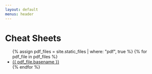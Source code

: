 ```yaml
---
layout: default
menus: header
---
```


# Cheat Sheets
<ul>
{% assign pdf_files = site.static_files | where: "pdf", true %}
{% for pdf_file in pdf_files %}
  <li><a href="{{ pdf_file.path }}" target="_blank">{{ pdf_file.basename }}</a></li>
{% endfor %}
<!--
<li><a href="Cheat_Sheets/504-incident-response-cycle.pdf" target="_blank">504-incident-response-cycle.pdf</a></li>
<li><a href="Cheat_Sheets/Bloodhound Cheat Sheet.pdf" target="_blank">Bloodhound Cheat Sheet.pdf</a></li>
<li><a href="Cheat_Sheets/Buffer Overflow Cheatsheet.pdf" target="_blank">Buffer Overflow Cheatsheet.pdf</a></li>
<li><a href="Cheat_Sheets/Burp Suite Cheat Sheet.pdf" target="_blank">Burp Suite Cheat Sheet.pdf</a></li>
<li><a href="Cheat_Sheets/common_ports.pdf" target="_blank">common_ports.pdf</a></li>
<li><a href="Cheat_Sheets/Flyer_ABCs-Cybersecurity-Terms_v1.pdf" target="_blank">Flyer_ABCs-Cybersecurity-Terms_v1.pdf</a></li>
<li><a href="Cheat_Sheets/git-cheat-sheet-education.pdf" target="_blank">git-cheat-sheet-education.pdf</a></li>
<li><a href="Cheat_Sheets/GoogleCheatSheet.pdf" target="_blank">GoogleCheatSheet.pdf</a></li>
<li><a href="Cheat_Sheets/Hex and Regex Forensics Cheat Sheet.pdf" target="_blank">Hex and Regex Forensics Cheat Sheet.pdf</a></li>
<li><a href="Cheat_Sheets/Intrusion Discovery Cheat Sheet for Linux.pdf" target="_blank">Intrusion Discovery Cheat Sheet for Linux.pdf</a></li>
<li><a href="Cheat_Sheets/Intrusion Discovery Cheat Sheet for Windows.pdf" target="_blank">Intrusion Discovery Cheat Sheet for Windows.pdf</a></li>
<li><a href="Cheat_Sheets/IPv4_Subnetting.pdf" target="_blank">IPv4_Subnetting.pdf</a></li>
<li><a href="Cheat_Sheets/Linux Shell Survival Guide.pdf" target="_blank">Linux Shell Survival Guide.pdf</a></li>
<li><a href="Cheat_Sheets/Memory Forensics Analysis Poster.pdf" target="_blank">Memory Forensics Analysis Poster.pdf</a></li>
<li><a href="Cheat_Sheets/Memory Forensics Cheat Sheet.pdf" target="_blank">Memory Forensics Cheat Sheet.pdf</a></li>
<li><a href="Cheat_Sheets/Netcat Cheat Sheet.pdf" target="_blank">Netcat Cheat Sheet.pdf</a></li>
<li><a href="Cheat_Sheets/Network Forensics Poster.pdf" target="_blank">Network Forensics Poster.pdf</a></li>
<li><a href="Cheat_Sheets/oledump.py Quick Reference.pdf" target="_blank">oledump.py Quick Reference.pdf</a></li>
<li><a href="Cheat_Sheets/Sans Hunt Evil Poster.pdf" target="_blank">Sans Hunt Evil Poster.pdf</a></li>
<li><a href="Cheat_Sheets/SANS_Analysing_Malicious_Docs_Cheat_Sheet.pdf" target="_blank">SANS_Analysing_Malicious_Docs_Cheat_Sheet.pdf</a></li>
<li><a href="Cheat_Sheets/SANS_DFIR_Cheat_Sheet_Booklet_v2.pdf" target="_blank">SANS_DFIR_Cheat_Sheet_Booklet_v2.pdf</a></li>
<li><a href="Cheat_Sheets/SANS_DFIR_FOR509_Cloud_Forensics_Poster_v2.pdf" target="_blank">SANS_DFIR_FOR509_Cloud_Forensics_Poster_v2.pdf</a></li>
<li><a href="Cheat_Sheets/SANS_DFIR_Malware_Analysis_Tips_and_Tricks_Poster_v2.pdf" target="_blank">SANS_DFIR_Malware_Analysis_Tips_and_Tricks_Poster_v2.pdf</a></li>
<li><a href="Cheat_Sheets/SANS_Malware_Analysis_&_Reverse_Engineering_Cheat_Sheet.pdf" target="_blank">SANS_Malware_Analysis_&_Reverse_Engineering_Cheat_Sheet.pdf</a></li>
<li><a href="Cheat_Sheets/SANS_Poster_2018_Hunt_Evil_FINAL.pdf" target="_blank">SANS_Poster_2018_Hunt_Evil_FINAL.pdf</a></li>
<li><a href="Cheat_Sheets/SANS_Tips_for_Reverse-Engineering_Malicious_Code.pdf" target="_blank">SANS_Tips_for_Reverse-Engineering_Malicious_Code.pdf</a></li>
<li><a href="Cheat_Sheets/SIFT Workstation Cheat Sheet.pdf" target="_blank">SIFT Workstation Cheat Sheet.pdf</a></li>
<li><a href="Cheat_Sheets/TCPIPCheatsheet2021.pdf" target="_blank">TCPIPCheatsheet2021.pdf</a></li>
<li><a href="Cheat_Sheets/Threat-Hunting-Whitepaper-v3.pdf" target="_blank">Threat-Hunting-Whitepaper-v3.pdf</a></li>
<li><a href="Cheat_Sheets/Using IOC (Indicators of Compromise) in Malware Forensics.pdf" target="_blank">Using IOC (Indicators of Compromise) in Malware Forensics.pdf</a></li>
<li><a href="Cheat_Sheets/Windows Command Line Cheat Sheet.pdf" target="_blank">Windows Command Line Cheat Sheet.pdf</a></li>
<li><a href="Cheat_Sheets/Windows Forensic Analysis.pdf" target="_blank">Windows Forensic Analysis.pdf</a></li>
<li><a href="Cheat_Sheets/Windows to Unix Cheat Sheet.pdf" target="_blank">Windows to Unix Cheat Sheet.pdf</a></li>
-->
</ul>

